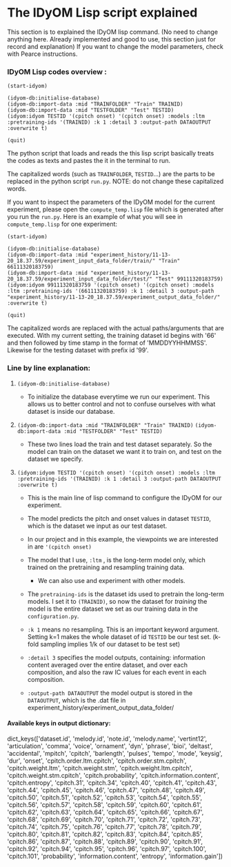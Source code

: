 # The IDyOM Lisp script explained

This section is to explained the IDyOM lisp command.
(No need to change anything here. Already implemented and good to use, this section just for record and explanation)
If you want to change the model parameters, check with Pearce instructions.

### IDyOM Lisp codes overview :

 ```` 
(start-idyom)

(idyom-db:initialise-database)    
(idyom-db:import-data :mid "TRAINFOLDER" "Train" TRAINID)    
(idyom-db:import-data :mid "TESTFOLDER" "Test" TESTID)
(idyom:idyom TESTID '(cpitch onset) '(cpitch onset) :models :ltm :pretraining-ids '(TRAINID) :k 1 :detail 3 :output-path DATAOUTPUT :overwrite t)

(quit)
````

The python script that loads and reads the this lisp script basically treats the codes as texts and pastes the it in the
terminal to run.

The capitalized words (such as `TRAINFOLDER`, `TESTID`...) are the parts to be replaced in the python script `run.py`.
NOTE: do not change these capitalized words.

If you want to inspect the parameters of the IDyOM model for the current experiment, please open the `compute_temp.lisp`
file which is generated after you run the `run.py`. Here is an example of what you will see in `compute_temp.lisp` for
one experiment:

 ```` 
(start-idyom)

(idyom-db:initialise-database)    
(idyom-db:import-data :mid "experiment_history/11-13-20_18.37.59/experiment_input_data_folder/train/" "Train" 66111320183759)    
(idyom-db:import-data :mid "experiment_history/11-13-20_18.37.59/experiment_input_data_folder/test/" "Test" 99111320183759)
(idyom:idyom 99111320183759 '(cpitch onset) '(cpitch onset) :models :ltm :pretraining-ids '(66111320183759) :k 1 :detail 3 :output-path "experiment_history/11-13-20_18.37.59/experiment_output_data_folder/" :overwrite t)

(quit)
````

The capitalized words are replaced with the actual paths/arguments that are executed. With my current setting, the
training dataset id begins with '66' and then followed by time stamp in the format of 'MMDDYYHHMMSS'. Likewise for the
testing dataset with prefix id '99'.

### Line by line explanation:

1. `(idyom-db:initialise-database)`

    - To initialize the database everytime we run our experiment. This allows us to better control and not to confuse
      ourselves with what dataset is inside our database.

2. `(idyom-db:import-data :mid "TRAINFOLDER" "Train" TRAINID)`
   `(idyom-db:import-data :mid "TESTFOLDER" "Test" TESTID)`

    - These two lines load the train and test dataset separately. So the model can train on the dataset we want it to
      train on, and test on the dataset we specify.

3. `(idyom:idyom TESTID '(cpitch onset) '(cpitch onset) :models :ltm :pretraining-ids '(TRAINID) :k 1 :detail 3 :output-path DATAOUTPUT :overwrite t)`

    - This is the main line of lisp command to configure the IDyOM for our experiment.

    - The model predicts the pitch and onset values in dataset `TESTID`, which is the dataset we input as our test
      dataset.

    - In our project and in this example, the viewpoints we are interested in are `'(cpitch onset)`

    - The model that I use, `:ltm` , is the long-term model only, which trained on the pretraining and resampling
      training data.
        - We can also use and experiment with other models.

    - The `pretraining-ids` is the dataset ids used to pretrain the long-term models. I set it to `(TRAINID)`, so now
      the dataset for *training* the model is the entire dataset we set as our training data in the `configuration.py`.

    - `:k 1` means no resampling. This is an important keyword argument. Setting k=1 makes the whole dataset of
      id `TESTID` be our test set.
      (k-fold sampling implies 1/k of our dataset to be test set)

    - `:detail 3` specifies the model outputs, containing: information content averaged over the entire dataset, and
      over each composition, and also the raw IC values for each event in each composition.

    - `:output-path DATAOUTPUT` the model output is stored in the `DATAOUTPUT`, which is the .dat file in
      experiment_history/experiment_output_data_folder/

#### Available keys in output dictionary:

dict_keys(['dataset.id', 'melody.id', 'note.id', 'melody.name', 'vertint12', 'articulation', 'comma', 'voice', 'ornament', 'dyn', 'phrase', 'bioi', 'deltast', 'accidental', 'mpitch', 'cpitch', 'barlength', 'pulses', 'tempo', 'mode', 'keysig', 'dur', 'onset', 'cpitch.order.ltm.cpitch', 'cpitch.order.stm.cpitch', 'cpitch.weight.ltm', 'cpitch.weight.stm', 'cpitch.weight.ltm.cpitch', 'cpitch.weight.stm.cpitch', 'cpitch.probability', 'cpitch.information.content', 'cpitch.entropy', 'cpitch.31', 'cpitch.34', 'cpitch.40', 'cpitch.41', 'cpitch.43', 'cpitch.44', 'cpitch.45', 'cpitch.46', 'cpitch.47', 'cpitch.48', 'cpitch.49', 'cpitch.50', 'cpitch.51', 'cpitch.52', 'cpitch.53', 'cpitch.54', 'cpitch.55', 'cpitch.56', 'cpitch.57', 'cpitch.58', 'cpitch.59', 'cpitch.60', 'cpitch.61', 'cpitch.62', 'cpitch.63', 'cpitch.64', 'cpitch.65', 'cpitch.66', 'cpitch.67', 'cpitch.68', 'cpitch.69', 'cpitch.70', 'cpitch.71', 'cpitch.72', 'cpitch.73', 'cpitch.74', 'cpitch.75', 'cpitch.76', 'cpitch.77', 'cpitch.78', 'cpitch.79', 'cpitch.80', 'cpitch.81', 'cpitch.82', 'cpitch.83', 'cpitch.84', 'cpitch.85', 'cpitch.86', 'cpitch.87', 'cpitch.88', 'cpitch.89', 'cpitch.90', 'cpitch.91', 'cpitch.92', 'cpitch.94', 'cpitch.95', 'cpitch.96', 'cpitch.97', 'cpitch.100', 'cpitch.101', 'probability', 'information.content', 'entropy', 'information.gain'])
